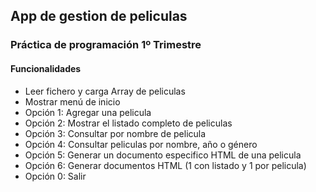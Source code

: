 ## App de gestion de peliculas
### Práctica de programación 1º Trimestre
#### Funcionalidades
- Leer fichero y carga Array de peliculas
- Mostrar menú de inicio
- Opción 1: Agregar una pelicula
- Opción 2: Mostrar el listado completo de peliculas
- Opción 3: Consultar por nombre de pelicula
- Opción 4: Consultar peliculas por nombre, año o género
- Opción 5: Generar un documento especifico HTML de una pelicula
- Opción 6: Generar documentos HTML (1 con listado y 1 por pelicula)
- Opción 0: Salir
